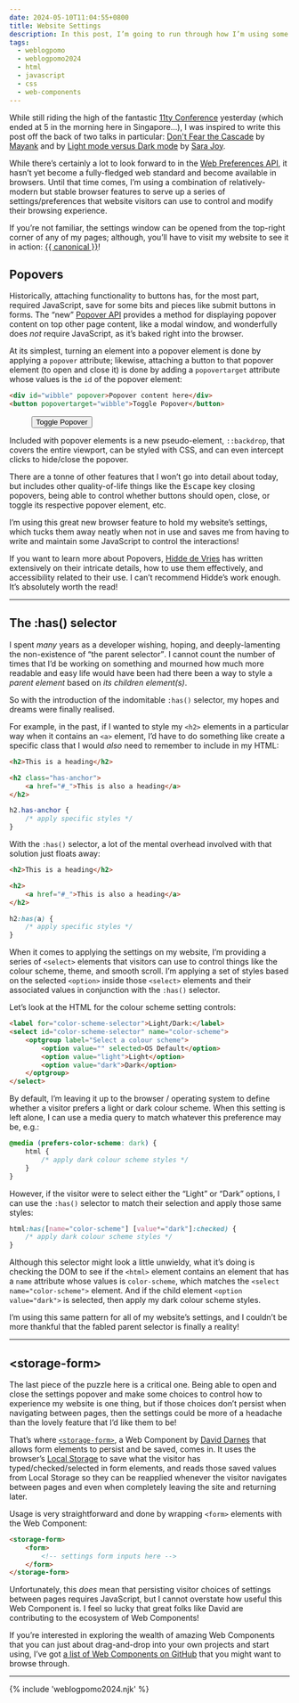 ```yaml
---
date: 2024-05-10T11:04:55+0800
title: Website Settings
description: In this post, I’m going to run through how I’m using some exciting <q>new</q> browser features to power the settings/preferences on my website.
tags:
  - weblogpomo
  - weblogpomo2024
  - html
  - javascript
  - css
  - web-components
---
```


While still riding the high of the fantastic [11ty Conference](https://conf.11ty.dev/) yesterday (which ended at <time datetime="{{ '2024-05-10T05:00:00+0800' | rfc3339Date }}">5 in the morning</time> here in Singapore…), I was inspired to write this post off the back of two talks in particular: [Don't Fear the Cascade](https://conf.11ty.dev/2024/dont-fear-the-cascade/) by [Mayank](https://www.mayank.co/) and [](https://conf.11ty.dev/2024/light-mode-versus-dark-mode/) by [Light mode versus Dark mode](https://conf.11ty.dev/2024/light-mode-versus-dark-mode/) by [Sara Joy](https://sarajoy.dev/).

While there’s certainly a lot to look forward to in the [Web Preferences API](https://wicg.github.io/web-preferences-api/), it hasn’t yet become a fully-fledged web standard and become available in browsers. Until that time comes, I’m using a combination of relatively-modern but stable browser features to serve up a series of settings/preferences that website visitors can use to control and modify their browsing experience.

<aside><p>If you’re not familiar, the settings window can be opened from the top-right corner of any of my pages<span class="rss-only">; although, you’ll have to visit my website to see it in action: <a href="{{ canonical }}">{{ canonical }}</a></span>!</p></aside>

## Popovers

Historically, attaching functionality to buttons has, for the most part, required JavaScript, save for some bits and pieces like submit buttons in forms. The <q>new</q> [Popover API](https://developer.mozilla.org/en-US/docs/Web/API/Popover_API) provides a method for displaying popover content on top other page content, like a modal window, and wonderfully does *not* require JavaScript, as it’s baked right into the browser.

At its simplest, turning an element into a popover element is done by applying a `popover` attribute; likewise, attaching a button to that popover element (to open and close it) is done by adding a `popovertarget` attribute whose values is the `id` of the popover element:

```html
<div id="wibble" popover>Popover content here</div>
<button popovertarget="wibble">Toggle Popover</button>
```
<figure>
    <div id="wibble" popover>Popover content here</div>
    <button popovertarget="wibble">Toggle Popover</button>
</figure>

Included with popover elements is a new pseudo-element, `::backdrop`, that covers the entire viewport, can be styled with CSS, and can even intercept clicks to hide/close the popover.

There are a tonne of other features that I won’t go into detail about today, but includes other quality-of-life things like the <kbd>Escape</kbd> key closing popovers, being able to control whether buttons should open, close, or toggle its respective popover element, etc.

I’m using this great new browser feature to hold my website’s settings, which tucks them away neatly when not in use and saves me from having to write and maintain some JavaScript to control the interactions!

If you want to learn more about Popovers, [Hidde de Vries](https://hidde.blog/blog/) has written extensively on their intricate details, how to use them effectively, and accessibility related to their use. I can’t recommend Hidde’s work enough. It’s absolutely worth the read!

--------

<h2 id="has-selector">The :has() selector</h2>

I spent *many* years as a developer wishing, hoping, and deeply-lamenting the non-existence of <q>the parent selector</q>. I cannot count the number of times that I’d be working on something and mourned how much more readable and easy life would have been had there been a way to style a *parent element* based on *its children element(s)*.

So with the introduction of the indomitable `:has()` selector, my hopes and dreams were finally realised.

For example, in the past, if I wanted to style my `<h2>` elements in a particular way when it contains an `<a>` element, I’d have to do something like create a specific class that I would *also* need to remember to include in my HTML:

```html
<h2>This is a heading</h2>

<h2 class="has-anchor">
	<a href="#_">This is also a heading</a>
</h2>
```

```css
h2.has-anchor {
	/* apply specific styles */
}
```

With the `:has()` selector, a lot of the mental overhead involved with that solution just floats away:

```html
<h2>This is a heading</h2>

<h2>
	<a href="#_">This is also a heading</a>
</h2>
```

```css
h2:has(a) {
	/* apply specific styles */
}
```

When it comes to applying the settings on my website, I’m providing a series of `<select>` elements that visitors can use to control things like the colour scheme, theme, and smooth scroll. I’m applying a set of styles based on the selected `<option>` inside those `<select>` elements and their associated values in conjunction with the `:has()` selector.

Let’s look at the HTML for the colour scheme setting controls:

```html
<label for="color-scheme-selector">Light/Dark:</label>
<select id="color-scheme-selector" name="color-scheme">
	<optgroup label="Select a colour scheme">
		<option value="" selected>OS Default</option>
		<option value="light">Light</option>
		<option value="dark">Dark</option>
	</optgroup>
</select>
```

By default, I’m leaving it up to the browser / operating system to define whether a visitor prefers a light or dark colour scheme. When this setting is left alone, I can use a media query to match whatever this preference may be, e.g.:

```css
@media (prefers-color-scheme: dark) {
	html {
		/* apply dark colour scheme styles */
	}
}
```

However, if the visitor were to select either the <q>Light</q> or <q>Dark</q> options, I can use the `:has()` selector to match their selection and apply those same styles:

```css
html:has([name="color-scheme"] [value*="dark"]:checked) {
	/* apply dark colour scheme styles */
}
```

Although this selector might look a little unwieldy, what it’s doing is checking the DOM to see if the `<html>` element contains an element that has a `name` attribute whose values is `color-scheme`, which matches the `<select name="color-scheme">` element. And if the child element `<option value="dark">` is selected, then apply my dark colour scheme styles.

I’m using this same pattern for all of my website’s settings, and I couldn’t be more thankful that the fabled parent selector is finally a reality!

--------

<h2 id="storage-form">&lt;storage-form&gt;</h2>

The last piece of the puzzle here is a critical one. Being able to open and close the settings popover and make some choices to control how to experience my website is one thing, but if those choices don’t persist when navigating between pages, then the settings could be more of a headache than the lovely feature that I’d like them to be!

That’s where [`<storage-form>`](https://darn.es/storage-form-web-component/), a Web Component by [David Darnes](https://darn.es) that allows form elements to persist and be saved, comes in. It uses the browser’s [Local Storage](https://developer.mozilla.org/en-US/docs/Web/API/Window/localStorage) to save what the visitor has typed/checked/selected in form elements, and reads those saved values from Local Storage so they can be reapplied whenever the visitor navigates between pages and even when completely leaving the site and returning later.

Usage is very straightforward and done by wrapping `<form>` elements with the Web Component:

```html
<storage-form>
	<form>
		<!-- settings form inputs here -->
	</form>
</storage-form>
```

Unfortunately, this *does* mean that persisting visitor choices of settings between pages requires JavaScript, but I cannot overstate how useful this Web Component is. I feel so lucky that great folks like David are contributing to the ecosystem of Web Components!

If you’re interested in exploring the wealth of amazing Web Components that you can just about drag-and-drop into your own projects and start using, I’ve got [a list of Web Components on GitHub](https://github.com/stars/chrisburnell/lists/web-components) that you might want to browse through.

--------

{% include 'weblogpomo2024.njk' %}
